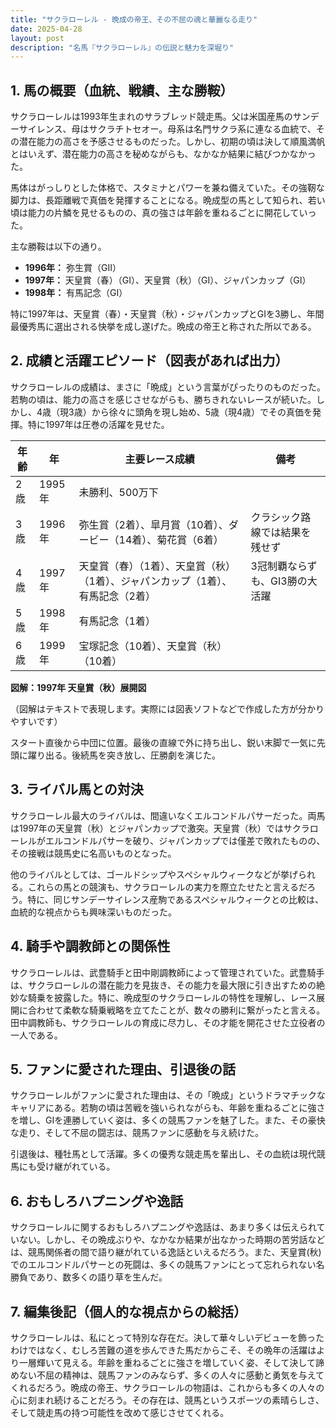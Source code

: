 ```yaml
---
title: "サクラローレル - 晩成の帝王、その不屈の魂と華麗なる走り"
date: 2025-04-28
layout: post
description: "名馬『サクラローレル』の伝説と魅力を深堀り"
---
```


## 1. 馬の概要（血統、戦績、主な勝鞍）

サクラローレルは1993年生まれのサラブレッド競走馬。父は米国産馬のサンデーサイレンス、母はサクラチトセオー。母系は名門サクラ系に連なる血統で、その潜在能力の高さを予感させるものだった。しかし、初期の頃は決して順風満帆とはいえず、潜在能力の高さを秘めながらも、なかなか結果に結びつかなかった。

馬体はがっしりとした体格で、スタミナとパワーを兼ね備えていた。その強靭な脚力は、長距離戦で真価を発揮することになる。晩成型の馬として知られ、若い頃は能力の片鱗を見せるものの、真の強さは年齢を重ねるごとに開花していった。

主な勝鞍は以下の通り。

* **1996年：** 弥生賞（GII）
* **1997年：** 天皇賞（春）（GI）、天皇賞（秋）（GI）、ジャパンカップ（GI）
* **1998年：** 有馬記念（GI）


特に1997年は、天皇賞（春）・天皇賞（秋）・ジャパンカップとGIを3勝し、年間最優秀馬に選出される快挙を成し遂げた。晩成の帝王と称された所以である。


## 2. 成績と活躍エピソード（図表があれば出力）

サクラローレルの成績は、まさに「晩成」という言葉がぴったりのものだった。若駒の頃は、能力の高さを感じさせながらも、勝ちきれないレースが続いた。しかし、4歳（現3歳）から徐々に頭角を現し始め、5歳（現4歳）でその真価を発揮。特に1997年は圧巻の活躍を見せた。

| 年齢 | 年 | 主要レース成績 | 備考 |
|---|---|---|---|
| 2歳 | 1995年 | 未勝利、500万下 |  |
| 3歳 | 1996年 | 弥生賞（2着）、皐月賞（10着）、ダービー（14着）、菊花賞（6着） |  クラシック路線では結果を残せず |
| 4歳 | 1997年 | 天皇賞（春）（1着）、天皇賞（秋）（1着）、ジャパンカップ（1着）、有馬記念（2着） | 3冠制覇ならずも、GI3勝の大活躍 |
| 5歳 | 1998年 | 有馬記念（1着） |  |
| 6歳 | 1999年 | 宝塚記念（10着）、天皇賞（秋）（10着） |  |

**図解：1997年 天皇賞（秋）展開図**

（図解はテキストで表現します。実際には図表ソフトなどで作成した方が分かりやすいです）

スタート直後から中団に位置。最後の直線で外に持ち出し、鋭い末脚で一気に先頭に躍り出る。後続馬を突き放し、圧勝劇を演じた。


## 3. ライバル馬との対決

サクラローレル最大のライバルは、間違いなくエルコンドルパサーだった。両馬は1997年の天皇賞（秋）とジャパンカップで激突。天皇賞（秋）ではサクラローレルがエルコンドルパサーを破り、ジャパンカップでは僅差で敗れたものの、その接戦は競馬史に名高いものとなった。

他のライバルとしては、ゴールドシップやスペシャルウィークなどが挙げられる。これらの馬との競演も、サクラローレルの実力を際立たせたと言えるだろう。特に、同じサンデーサイレンス産駒であるスペシャルウィークとの比較は、血統的な視点からも興味深いものだった。


## 4. 騎手や調教師との関係性

サクラローレルは、武豊騎手と田中剛調教師によって管理されていた。武豊騎手は、サクラローレルの潜在能力を見抜き、その能力を最大限に引き出すための絶妙な騎乗を披露した。特に、晩成型のサクラローレルの特性を理解し、レース展開に合わせて柔軟な騎乗戦略を立てたことが、数々の勝利に繋がったと言える。田中調教師も、サクラローレルの育成に尽力し、その才能を開花させた立役者の一人である。


## 5. ファンに愛された理由、引退後の話

サクラローレルがファンに愛された理由は、その「晩成」というドラマチックなキャリアにある。若駒の頃は苦戦を強いられながらも、年齢を重ねるごとに強さを増し、GIを連勝していく姿は、多くの競馬ファンを魅了した。また、その豪快な走り、そして不屈の闘志は、競馬ファンに感動を与え続けた。

引退後は、種牡馬として活躍。多くの優秀な競走馬を輩出し、その血統は現代競馬にも受け継がれている。


## 6. おもしろハプニングや逸話

サクラローレルに関するおもしろハプニングや逸話は、あまり多くは伝えられていない。しかし、その晩成ぶりや、なかなか結果が出なかった時期の苦労話などは、競馬関係者の間で語り継がれている逸話といえるだろう。また、天皇賞(秋)でのエルコンドルパサーとの死闘は、多くの競馬ファンにとって忘れられない名勝負であり、数多くの語り草を生んだ。


## 7. 編集後記（個人的な視点からの総括）

サクラローレルは、私にとって特別な存在だ。決して華々しいデビューを飾ったわけではなく、むしろ苦難の道を歩んできた馬だからこそ、その晩年の活躍はより一層輝いて見える。年齢を重ねるごとに強さを増していく姿、そして決して諦めない不屈の精神は、競馬ファンのみならず、多くの人々に感動と勇気を与えてくれるだろう。晩成の帝王、サクラローレルの物語は、これからも多くの人々の心に刻まれ続けることだろう。その存在は、競馬というスポーツの素晴らしさ、そして競走馬の持つ可能性を改めて感じさせてくれる。
